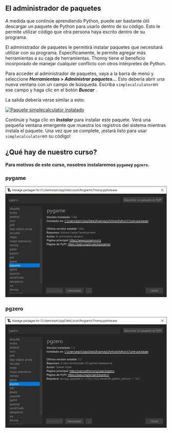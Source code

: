 ## El administrador de paquetes[](https://realpython.com/python-thonny/#the-package-manager "Enlace Permanente")

A medida que continúe aprendiendo Python, puede ser bastante útil descargar un paquete de Python para usarlo dentro de su código. Esto le permite utilizar código que otra persona haya escrito dentro de su programa.

El administrador de paquetes le permitirá instalar paquetes que necesitará utilizar con su programa. Específicamente, le permite agregar más herramientas a su caja de herramientas. Thonny tiene el beneficio incorporado de manejar cualquier conflicto con otros intérpretes de Python.

Para acceder al administrador de paquetes, vaya a la barra de menú y seleccione **_Herramientas_ > _Administrar paquetes…_** Esto debería abrir una nueva ventana con un campo de búsqueda. Escriba `simplecalculator`en ese campo y haga clic en el botón **_Buscar_** .

La salida debería verse similar a esto:

[![Paquete simplecalculator instalado](https://files.realpython.com/media/Screenshot_2018-10-11_23.22.41.544b108e9748.png)](https://files.realpython.com/media/Screenshot_2018-10-11_23.22.41.544b108e9748.png)

Continúe y haga clic en **_Instalar_** para instalar este paquete. Verá una pequeña ventana emergente que muestra los registros del sistema mientras instala el paquete. Una vez que se complete, ¡estará listo para usar `simplecalculator`en su código!

## ¿Qué hay de nuestro curso?

**Para motivos de este curso, nosotros instalaremos `pygame`y `pgzero`.**

### pygame

![](https://github.com/Ezzzzzzzzzzzzzz/Taller_PyG/blob/master/Intro/pygame.JPG)

### pgzero

![](https://github.com/Ezzzzzzzzzzzzzz/Taller_PyG/blob/master/Intro/pgzero.JPG)
<!--stackedit_data:
eyJoaXN0b3J5IjpbLTE3MjAwOTEwOTMsLTIxNDI4NDg1NTEsMT
Y1NzU0NDUzNyw0Mjk1MzAxMzhdfQ==
-->